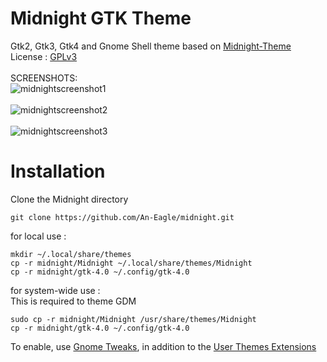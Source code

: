 # Midnight GTK Theme
Gtk2, Gtk3, Gtk4 and Gnome Shell theme based on [Midnight-Theme](https://github.com/i-mint/midnight) </br>
License : [GPLv3](https://choosealicense.com/licenses/gpl-3.0/)</br></br>
SCREENSHOTS:</br>
![midnightscreenshot1](https://github.com/An-Eagle/Midnight/assets/72992035/6afe352d-a027-44dc-ad4a-058384db5bab)</br></br>
![midnightscreenshot2](https://github.com/An-Eagle/Midnight/assets/72992035/42c7a486-27aa-4fe8-b6e0-fa61df415d7a)</br></br>
![midnightscreenshot3](https://github.com/An-Eagle/Midnight/assets/72992035/70d007bc-a294-4cd0-b17d-325fd9da7d0d)</br>

# Installation
Clone the Midnight directory
```
git clone https://github.com/An-Eagle/midnight.git
```
for local use : </br>
```
mkdir ~/.local/share/themes
cp -r midnight/Midnight ~/.local/share/themes/Midnight
cp -r midnight/gtk-4.0 ~/.config/gtk-4.0
```
for system-wide use : </br>
This is required to theme GDM </br>
```
sudo cp -r midnight/Midnight /usr/share/themes/Midnight
cp -r midnight/gtk-4.0 ~/.config/gtk-4.0
```
To enable, use [Gnome Tweaks](https://gitlab.gnome.org/GNOME/gnome-tweaks), in addition to the [User Themes Extensions](https://extensions.gnome.org/extension/19/user-themes/)
